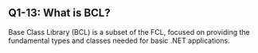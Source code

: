 ## Q1-13: What is BCL?

Base Class Library (BCL) is a subset of the FCL, focused on providing the fundamental types and classes needed for basic .NET applications.